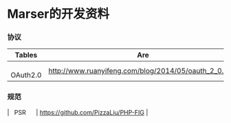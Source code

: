 # Marser的开发资料
### 协议
| Tables        | Are           | Cool  |
| ------------- |:-------------:| -----:|
|   OAuth2.0 | http://www.ruanyifeng.com/blog/2014/05/oauth_2_0.html |

### 规范
|   PSR      | https://github.com/PizzaLiu/PHP-FIG  |
